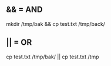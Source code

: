 ## && = AND 
mkdir /tmp/bak && cp test.txt /tmp/back/

## || = OR 

cp test.txt /tmp/bak/ || cp test.txt /tmp
